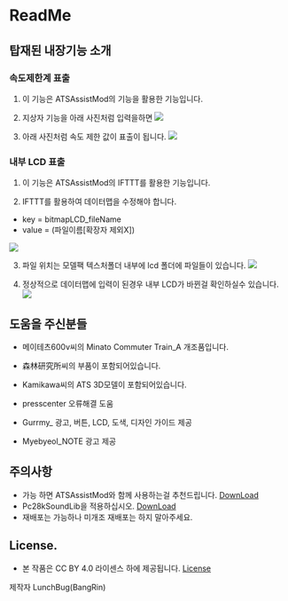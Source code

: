 # ReadMe

## 탑재된 내장기능 소개

### 속도제한계 표출

1. 이 기능은 ATSAssistMod의 기능을 활용한 기능입니다.
   
2. 지상자 기능을 아래 사진처럼 입력을하면
![](https://ntws.kr/img/2024-02-12_15.15.16.png)

3. 아래 사진처럼 속도 제한 값이 표출이 됩니다.
![](https://ntws.kr/img/2024-02-12_15.13.49.png)

### 내부 LCD 표출

1.  이 기능은 ATSAssistMod의 IFTTT를 활용한 기능입니다.

2. IFTTT를 활용하여 데이터맵을 수정해야 합니다.

- key = bitmapLCD_fileName
- value = (파일이름[확장자 제외X])

![](https://ntws.kr/img/2024-02-12_15.16.32.png)

3. 파일 위치는 모델팩 텍스처폴더 내부에 lcd 폴더에 파일들이 있습니다.
![](https://ntws.kr/img/filelist.png)

4. 정상적으로 데이터맵에 입력이 된경우 내부 LCD가 바뀐걸 확인하실수 있습니다.
![](https://ntws.kr/img/2024-02-12_15.16.48.png)

## 도움을 주신분들
- 메이테츠600v씨의 Minato Commuter Train_A 개조품입니다.
- 森林研究所씨의 부품이 포함되어있습니다.
- Kamikawa씨의 ATS 3D모델이 포함되어있습니다.

- presscenter 오류해결 도움
- Gurrmy_ 광고, 버튼, LCD, 도색, 디자인 가이드 제공
- Myebyeol_NOTE 광고 제공

## 주의사항
- 가능 하면 ATSAssistMod와 함께 사용하는걸 추천드립니다. [DownLoad](https://github.com/Kai-Z-JP/ATSAssistMod/releases/tag/1.7.9)
- Pc28kSoundLib을 적용하십시오. [DownLoad](https://pcws.kr/www_pcksl/#download)
- 재배포는 가능하나 미개조 재배포는 하지 말아주세요.

## License.

- 본 작품은 CC BY 4.0 라이센스 하에 제공됩니다. [License](https://creativecommons.org/licenses/by/4.0/deed.ko)

제작자 LunchBug(BangRin)
